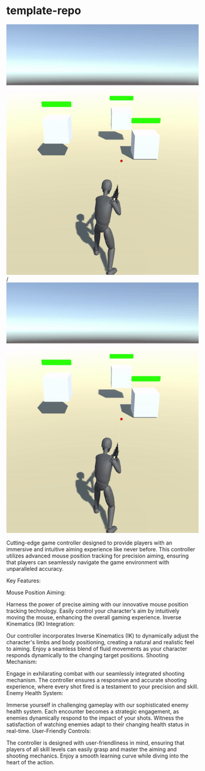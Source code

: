 # template-repo



![Alt text](Shooting.gif) / ![](Shooting.gif)

Cutting-edge game controller designed to provide players with an immersive and intuitive aiming experience like never before. This controller utilizes advanced mouse position tracking for precision aiming, ensuring that players can seamlessly navigate the game environment with unparalleled accuracy.

Key Features:

Mouse Position Aiming:

Harness the power of precise aiming with our innovative mouse position tracking technology. Easily control your character's aim by intuitively moving the mouse, enhancing the overall gaming experience.
Inverse Kinematics (IK) Integration:

Our controller incorporates Inverse Kinematics (IK) to dynamically adjust the character's limbs and body positioning, creating a natural and realistic feel to aiming. Enjoy a seamless blend of fluid movements as your character responds dynamically to the changing target positions.
Shooting Mechanism:

Engage in exhilarating combat with our seamlessly integrated shooting mechanism. The controller ensures a responsive and accurate shooting experience, where every shot fired is a testament to your precision and skill.
Enemy Health System:

Immerse yourself in challenging gameplay with our sophisticated enemy health system. Each encounter becomes a strategic engagement, as enemies dynamically respond to the impact of your shots. Witness the satisfaction of watching enemies adapt to their changing health status in real-time.
User-Friendly Controls:

The controller is designed with user-friendliness in mind, ensuring that players of all skill levels can easily grasp and master the aiming and shooting mechanics. Enjoy a smooth learning curve while diving into the heart of the action.
